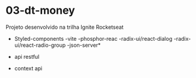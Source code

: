 # 03-dt-money
 Projeto desenvolvido na trilha Ignite Rocketseat 


- Styled-components
-vite
-phosphor-reac
-radix-ui/react-dialog
-radix-ui/react-radio-group
-json-server*

- api restful
- context api